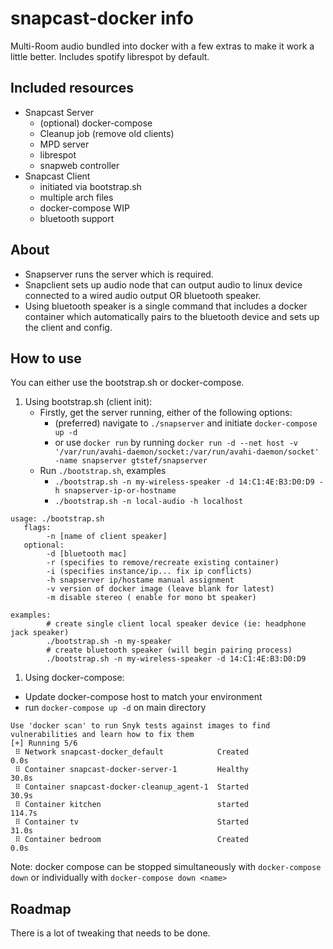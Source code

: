 # snapcast-docker info

Multi-Room audio bundled into docker with a few extras to make it work a little better. Includes spotify librespot by default.

## Included resources

 * Snapcast Server
   * (optional) docker-compose
   * Cleanup job (remove old clients)
   * MPD server
   * librespot
   * snapweb controller
 * Snapcast Client
   * initiated via bootstrap.sh
   * multiple arch files
   * docker-compose WIP
   * bluetooth support

## About

 * Snapserver runs the server which is required.
 * Snapclient sets up audio node that can output audio to linux device connected to a wired audio output OR bluetooth speaker.
 * Using bluetooth speaker is a single command that includes a docker container which automatically pairs to the bluetooth device and sets up the client and config.


## How to use

You can either use the bootstrap.sh or docker-compose.

1. Using bootstrap.sh (client init):
   * Firstly, get the server running, either of the following options:
      * (preferred) navigate to `./snapserver` and initiate `docker-compose up -d`
      * or use `docker run` by running `docker run -d --net host -v '/var/run/avahi-daemon/socket:/var/run/avahi-daemon/socket' -name snapserver gtstef/snapserver`
   * Run `./bootstrap.sh`, examples
      * `./bootstrap.sh -n my-wireless-speaker -d 14:C1:4E:B3:D0:D9 -h snapserver-ip-or-hostname `
      * `./bootstrap.sh -n local-audio -h localhost `
```
usage: ./bootstrap.sh
   flags:
        -n [name of client speaker]
   optional:
        -d [bluetooth mac]
        -r (specifies to remove/recreate existing container)
        -i (specifies instance/ip... fix ip conflicts)
        -h snapserver ip/hostame manual assignment
        -v version of docker image (leave blank for latest)
        -m disable stereo ( enable for mono bt speaker)

examples:
        # create single client local speaker device (ie: headphone jack speaker)
        ./bootstrap.sh -n my-speaker
        # create bluetooth speaker (will begin pairing process)
        ./bootstrap.sh -n my-wireless-speaker -d 14:C1:4E:B3:D0:D9
```
 1. Using docker-compose:
   * Update docker-compose host to match your environment
   * run `docker-compose up -d` on main directory

```
Use 'docker scan' to run Snyk tests against images to find vulnerabilities and learn how to fix them
[+] Running 5/6
 ⠿ Network snapcast-docker_default            Created                                                                                                                                                         0.0s
 ⠿ Container snapcast-docker-server-1         Healthy                                                                                                                                                        30.8s
 ⠿ Container snapcast-docker-cleanup_agent-1  Started                                                                                                                                                        30.9s
 ⠿ Container kitchen                          started                                                                                                                                                       114.7s
 ⠿ Container tv                               Started                                                                                                                                                        31.0s
 ⠿ Container bedroom                          Created                                                                                                                                                         0.0s
```

Note: docker compose can be stopped simultaneously with `docker-compose down` or individually with `docker-compose down <name>`
## Roadmap

There is a lot of tweaking that needs to be done.
